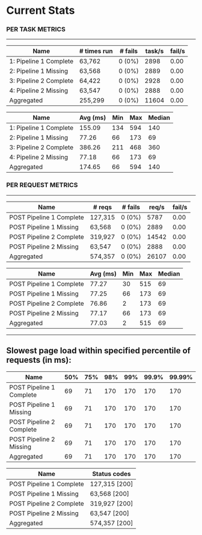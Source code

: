 # Current Stats #

 ### PER TASK METRICS ###
  ---
Name     |   # times run |        # fails |   task/s |  fail/s
----------|--------------|-----------------|---------|----------------------------
   1: Pipeline 1 Complete |        63,762 |         0 (0%) |     2898 |    0.00
   2: Pipeline 1 Missing  |        63,568 |         0 (0%) |     2889 |    0.00
   3: Pipeline 2 Complete |        64,422 |         0 (0%) |     2928 |    0.00
   4: Pipeline 2 Missing  |        63,547 |         0 (0%) |     2888 |    0.00
 Aggregated               |       255,299 |         0 (0%) |    11604 |    0.00



 |Name                     |    Avg (ms) |        Min |         Max |     Median|
  |-------------------------|-------------|------------|-------------|-----------|
 |  1: Pipeline 1 Complete |      155.09 |        134 |         594 |        140|
  | 2: Pipeline 1 Missing  |       77.26 |         66 |         173 |         69|
 |  3: Pipeline 2 Complete |      386.26 |        211 |         468 |        360|
  | 4: Pipeline 2 Missing  |       77.18 |         66 |         173 |         69|
 |Aggregated               |      174.65 |         66 |         594 |        140|


 ### PER REQUEST METRICS ###

---

 Name                     |        # reqs |        # fails |    req/s |  fail/s
  |-------------------------|-------------|------------|-------------|-----------|
 POST Pipeline 1 Complete |       127,315 |         0 (0%) |     5787 |    0.00
 POST Pipeline 1 Missing  |        63,568 |         0 (0%) |     2889 |    0.00
 POST Pipeline 2 Complete |       319,927 |         0 (0%) |    14542 |    0.00
 POST Pipeline 2 Missing  |        63,547 |         0 (0%) |     2888 |    0.00
 Aggregated               |       574,357 |         0 (0%) |    26107 |    0.00


 Name                     |    Avg (ms) |        Min |        Max |      Median
 -------------------------|-------------|------------|-----------|----------------
 POST Pipeline 1 Complete |       77.27 |         30 |         515 |         69
 POST Pipeline 1 Missing  |       77.25 |         66 |         173 |         69
 POST Pipeline 2 Complete |       76.86 |          2 |         173 |         69
 POST Pipeline 2 Missing  |       77.17 |         66 |         173 |         69
 Aggregated               |       77.03 |          2 |         515 |         69

 ---

 Slowest page load within specified percentile of requests (in ms):
 ------------------------------------------------------------------------------
 Name                     |    50% |    75% |    98% |    99% |  99.9% | 99.99%
 -------------------------|--------|--------|--------|--------|--------|-------
 POST Pipeline 1 Complete |     69 |     71 |    170 |    170 |    170 |    170
 POST Pipeline 1 Missing  |     69 |     71 |    170 |    170 |    170 |    170
 POST Pipeline 2 Complete |     69 |     71 |    170 |    170 |    170 |    170
 POST Pipeline 2 Missing  |     69 |     71 |    170 |    170 |    170 |    170
 Aggregated               |     69 |     71 |    170 |    170 |    170 |    170

 Name                     |                                        Status codes
 -------------------------|----------------------------------------------------
 POST Pipeline 1 Complete |                                       127,315 [200]
 POST Pipeline 1 Missing  |                                        63,568 [200]
 POST Pipeline 2 Complete |                                       319,927 [200]
 POST Pipeline 2 Missing  |                                        63,547 [200]
 Aggregated               |                                       574,357 [200]
